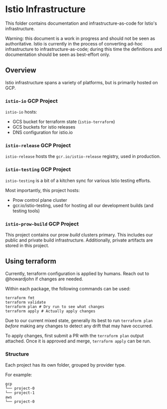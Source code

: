 # Istio Infrastructure

This folder contains documentation and infrastructure-as-code for Istio's infrastructure.

Warning: this document is a work in progress and should not be seen as authoritative.
Istio is currently in the process of converting ad-hoc infrastructure to infrastructure-as-code;
during this time the definitions and documentation should be seen as best-effort only.

## Overview

Istio infrastructure spans a variety of platforms, but is primarily hosted on GCP.

### `istio-io` GCP Project

`istio-io` hosts:
* GCS bucket for terraform state (`istio-terraform`)
* GCS buckets for istio releases
* DNS configuration for istio.io

### `istio-release` GCP Project

`istio-release` hosts the `gcr.io/istio-release` registry, used in production.

### `istio-testing` GCP Project

`istio-testing` is a bit of a kitchen sync for various Istio testing efforts.

Most importantly, this project hosts:
* Prow control plane cluster
* gcr.io/istio-testing, used for hosting all our development builds (and testing tools)

### `istio-prow-build` GCP Project

This project contains our prow *build* clusters primary. This includes our public and private build infrastructure.
Additionally, private artifacts are stored in this project.

## Using terraform

Currently, terraform configuration is applied by humans.
Reach out to @howardjohn if changes are needed.

Within each package, the following commands can be used:

```shell
terraform fmt
terraform validate
terraform plan # Dry run to see what changes
terraform apply # Actually apply changes
```

Due to our current mixed state, generally its best to run `terraform plan` _before_ making any changes to detect any drift that may have occurred.

To apply changes, first submit a PR with the `terraform plan` output attached.
Once it is approved and merge, `terraform apply` can be run.

### Structure

Each project has its own folder, grouped by provider type.

For example:

```text
gcp
└── project-0
└── project-1
aws
└── project-0
```
